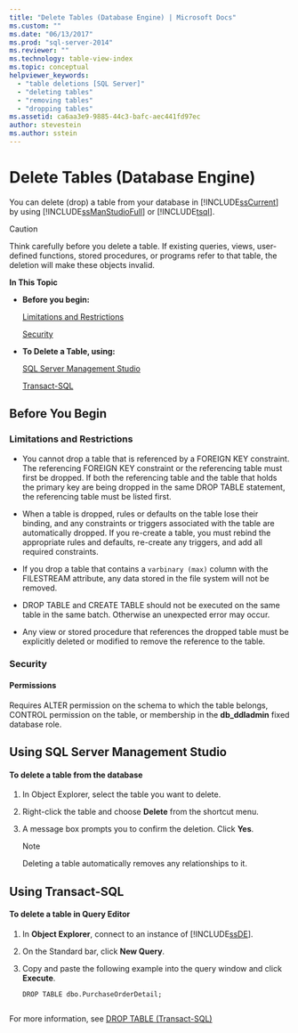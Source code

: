 ```yaml
---
title: "Delete Tables (Database Engine) | Microsoft Docs"
ms.custom: ""
ms.date: "06/13/2017"
ms.prod: "sql-server-2014"
ms.reviewer: ""
ms.technology: table-view-index
ms.topic: conceptual
helpviewer_keywords: 
  - "table deletions [SQL Server]"
  - "deleting tables"
  - "removing tables"
  - "dropping tables"
ms.assetid: ca6aa3e9-9885-44c3-bafc-aec441fd97ec
author: stevestein
ms.author: sstein
---
```

# Delete Tables (Database Engine)
  You can delete (drop) a table from your database in [!INCLUDE[ssCurrent](../../includes/sscurrent-md.md)] by using [!INCLUDE[ssManStudioFull](../../includes/ssmanstudiofull-md.md)] or [!INCLUDE[tsql](../../includes/tsql-md.md)].  
  
> [!CAUTION]  
>  Think carefully before you delete a table. If existing queries, views, user-defined functions, stored procedures, or programs refer to that table, the deletion will make these objects invalid.  
  
 **In This Topic**  
  
-   **Before you begin:**  
  
     [Limitations and Restrictions](#Restrictions)  
  
     [Security](#Security)  
  
-   **To Delete a Table, using:**  
  
     [SQL Server Management Studio](#SSMSProcedure)  
  
     [Transact-SQL](#TsqlProcedure)  
  
##  <a name="BeforeYouBegin"></a> Before You Begin  
  
###  <a name="Restrictions"></a> Limitations and Restrictions  
  
-   You cannot drop a table that is referenced by a FOREIGN KEY constraint. The referencing FOREIGN KEY constraint or the referencing table must first be dropped. If both the referencing table and the table that holds the primary key are being dropped in the same DROP TABLE statement, the referencing table must be listed first.  
  
-   When a table is dropped, rules or defaults on the table lose their binding, and any constraints or triggers associated with the table are automatically dropped. If you re-create a table, you must rebind the appropriate rules and defaults, re-create any triggers, and add all required constraints.  
  
-   If you drop a table that contains a `varbinary (max)` column with the FILESTREAM attribute, any data stored in the file system will not be removed.  
  
-   DROP TABLE and CREATE TABLE should not be executed on the same table in the same batch. Otherwise an unexpected error may occur.  
  
-   Any view or stored procedure that references the dropped table must be explicitly deleted or modified to remove the reference to the table.  
  
###  <a name="Security"></a> Security  
  
####  <a name="Permissions"></a> Permissions  
 Requires ALTER permission on the schema to which the table belongs, CONTROL permission on the table, or membership in the **db_ddladmin** fixed database role.  
  
##  <a name="SSMSProcedure"></a> Using SQL Server Management Studio  
  
#### To delete a table from the database  
  
1.  In Object Explorer, select the table you want to delete.  
  
2.  Right-click the table and choose **Delete** from the shortcut menu.  
  
3.  A message box prompts you to confirm the deletion. Click **Yes**.  
  
    > [!NOTE]  
    >  Deleting a table automatically removes any relationships to it.  
  
##  <a name="TsqlProcedure"></a> Using Transact-SQL  
  
#### To delete a table in Query Editor  
  
1.  In **Object Explorer**, connect to an instance of [!INCLUDE[ssDE](../../includes/ssde-md.md)].  
  
2.  On the Standard bar, click **New Query**.  
  
3.  Copy and paste the following example into the query window and click **Execute**.  
  
    ```  
    DROP TABLE dbo.PurchaseOrderDetail;  
  
    ```  
  
 For more information, see [DROP TABLE &#40;Transact-SQL&#41;](/sql/t-sql/statements/drop-table-transact-sql)  
  
  
